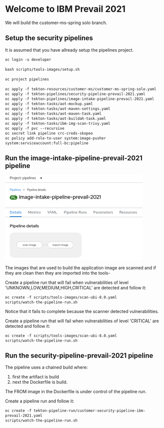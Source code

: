 # Welcome to IBM Prevail 2021

We will build the customer-ms-spring solo branch.

## Setup the security pipelines

It is assumed that you have allready setup the pipelines project.

    oc login -u developer

    bash scripts/tools-images/setup.sh 

    oc project pipelines

    oc apply -f tekton-resources/customer-ms/customer-ms-spring-solo.yaml
    oc apply -f tekton-pipelines/security-pipeline-prevail-2021.yaml 
    oc apply -f tekton-pipelines/image-intake-pipeline-prevail-2021.yaml 
    oc apply -f tekton-tasks/aot-mockup.yaml 
    oc apply -f tekton-tasks/aot-maven-settings.yaml 
    oc apply -f tekton-tasks/aot-maven-task.yaml 
    oc apply -f tekton-tasks/aot-buildah-task.yaml
    oc apply -f tekton-tasks/ibm-img-scan-trivy.yaml
    oc apply -f pvc --recursive
    oc secret link pipeline crc-creds-skopeo
    oc policy add-role-to-user system:image-pusher system:serviceaccount:full-bc:pipeline

## Run the image-intake-pipeline-prevail-2021 pipeline

![Fail](../../images/image-intake-pipeline-prevail-2021.png?raw=true "Title")

The images that are used to build the application image are scanned and if they are clean then they are imported into the tools-

Create a pipeline run that will fail when vulnerabilities of level  'UNKNOWN,LOW,MEDIUM,HIGH,CRITICAL' are detected and follow it:

    oc create -f scripts/tools-images/scan-ubi-8.0.yaml 
    scripts/watch-the-pipeline-run.sh

Notice that it fails to complete because the scanner detected vulnerabilities. 

Create a pipeline run that will fail when vulnerabilities of level  'CRITICAL' are detected and follow it:

    oc create -f scripts/tools-images/scan-ubi-8.0.yaml 
    scripts/watch-the-pipeline-run.sh


## Run the security-pipeline-prevail-2021 pipeline

The pipeline uses a chained build where:
1. first the artifact is build 
2. next the Dockerfile is build.

The FROM image in the Dockerfile is under control of the pipeline run.

Create a pipeline run and follow it:

    oc create -f tekton-pipeline-run/customer-security-pipeline-ibm-prevail-2021.yaml
    scripts/watch-the-pipeline-run.sh
